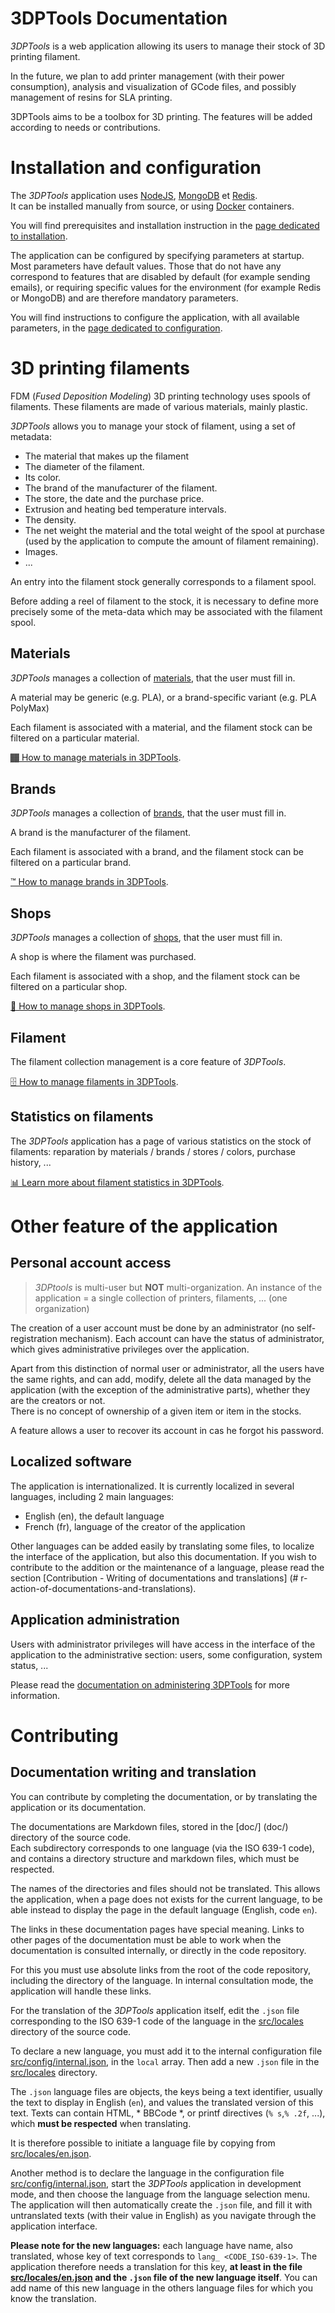 # 3DPTools Documentation

*3DPTools* is a web application allowing its users to manage their stock of 3D printing filament.

In the future, we plan to add printer management (with their power consumption), analysis and visualization of GCode
files, and possibly management of resins for SLA printing.

3DPTools aims to be a toolbox for 3D printing. The features will be added according to needs or contributions.

# Installation and configuration

The *3DPTools* application uses [NodeJS](https://nodejs.org), [MongoDB](https://www.mongodb.com/) et [Redis](https://redis.io/).   
It can be installed manually from source, or using [Docker](https://www.docker.com/) containers.

You will find prerequisites and installation instruction in the [page dedicated to installation](doc/en/install.md).

The application can be configured by specifying parameters at startup. Most parameters have default values. 
Those that do not have any correspond to features that are disabled by default (for example sending emails), 
or requiring specific values for the environment (for example Redis or MongoDB) and are therefore mandatory parameters.

You will find instructions to configure the application, with all available parameters, in the 
[page dedicated to configuration](doc/en/configuration.md).


# 3D printing filaments 

FDM (*Fused Deposition Modeling*) 3D printing technology uses spools of filaments. These filaments are made of various 
materials, mainly plastic.

*3DPTools* allows you to manage your stock of filament, using a set of metadata:
- The material that makes up the filament
- The diameter of the filament.
- Its color.
- The brand of the manufacturer of the filament.
- The store, the date and the purchase price.
- Extrusion and heating bed temperature intervals.
- The density.
- The net weight the material and the total weight of the spool at purchase (used by the application to compute the 
amount of filament remaining).
- Images.
- ...

An entry into the filament stock generally corresponds to a filament spool.

Before adding a reel of filament to the stock, it is necessary to define more precisely some of the meta-data
which may be associated with the filament spool.

## Materials

*3DPTools* manages a collection of [materials](doc/en/materials), that the user must fill in.

A material may be generic (e.g. PLA), or a brand-specific variant (e.g. PLA PolyMax)

Each filament is associated with a material, and the filament stock can be filtered on a particular material.

[🏾 How to manage materials in 3DPTools](doc/en/materials).

## Brands

*3DPTools* manages a collection of [brands](doc/en/brands), that the user must fill in.

A brand is the manufacturer of the filament.

Each filament is associated with a brand, and the filament stock can be filtered on a particular brand.

[™️ How to manage brands in 3DPTools](doc/en/brands).

## Shops

*3DPTools* manages a collection of [shops](doc/en/shops), that the user must fill in.

A shop is where the filament was purchased.

Each filament is associated with a shop, and the filament stock can be filtered on a particular shop.

[🛒️ How to manage shops in 3DPTools](doc/en/shops).

## Filament

The filament collection management is a core feature of *3DPTools*.

[🗄️️ How to manage filaments in 3DPTools](doc/en/filaments).

## Statistics on filaments

The *3DPTools* application has a page of various statistics on the stock of filaments: reparation by materials / brands 
/ stores / colors, purchase history, ...

[📊 Learn more about filament statistics in 3DPTools](doc/en/filaments/statistics.md).


# Other feature of the application

## Personal account access

> *3DPtools* is multi-user but **NOT** multi-organization. An instance of the application = a single collection of printers, filaments, ... (one organization)

The creation of a user account must be done by an administrator (no self-registration mechanism). Each account can have 
the status of administrator, which gives administrative privileges over the application.

Apart from this distinction of normal user or administrator, all the users have the same rights, and can add, modify, 
delete all the data managed by the application (with the exception of the administrative parts), whether they are the 
creators or not.  
There is no concept of ownership of a given item or item in the stocks.

A feature allows a user to recover its account in cas he forgot his password.

## Localized software

The application is internationalized. It is currently localized in several languages, including 2 main languages:
- English (en), the default language
- French (fr), language of the creator of the application

Other languages can be added easily by translating some files, to localize the interface of the application, but also 
this documentation. If you wish to contribute to the addition or the maintenance of a language, please read the section
[Contribution - Writing of documentations and translations] (# r-action-of-documentations-and-translations).

## Application administration

Users with administrator privileges will have access in the interface of the application to the administrative section:
users, some configuration, system status, ...

Please read the [documentation on administering 3DPTools](doc/en/administration) for more information.

# Contributing

## Documentation writing and translation

You can contribute by completing the documentation, or by translating the application or its documentation.

The documentations are Markdown files, stored in the [doc/] (doc/) directory of the source code.  
Each subdirectory corresponds to one language (via the ISO 639-1 code), and contains a directory structure and
markdown files, which must be respected.

The names of the directories and files should not be translated. This allows the application, when a page does not exists
for the current language, to be able instead to display the page in the default language (English, code `en`).

The links in these documentation pages have special meaning. Links to other pages of the documentation must be able to 
work when the documentation is consulted internally, or directly in the code repository.

For this you must use absolute links from the root of the code repository, including the directory of the language. 
In internal consultation mode, the application will handle these links.

For the translation of the *3DPTools* application itself, edit the `.json` file corresponding to the ISO 639-1 code
of the language in the [src/locales](src/local) directory of the source code.

To declare a new language, you must add it to the internal configuration file [src/config/internal.json](src/config/internal.json), 
in the `local` array. Then add a new `.json` file in the [src/locales](src/locales) directory.

The `.json` language files are objects, the keys being a text identifier, usually the text to display in English (`en`), 
and values the translated version of this text. Texts can contain HTML, * BBCode *, or printf directives (`% s`,`% .2f`, ...), 
which **must be respected** when translating.

It is therefore possible to initiate a language file by copying from [src/locales/en.json](src/locales/en.json).

Another method is to declare the language in the configuration file [src/config/internal.json](src/config/internal.json),
start the *3DPTools* application in development mode, and then choose the language from the language selection menu.
The application will then automatically create the `.json` file, and fill it with untranslated texts (with their value in English)
as you navigate through the application interface.

**Please note for the new languages:** each language have name, also translated, whose key of text corresponds to `lang_ <CODE_ISO-639-1>`.
The application therefore needs a translation for this key, **at least in the file [src/locales/en.json](src/locales/en.json)
and the `.json` file of the new language itself**. You can add name of this new language in the others language files 
for which you know the translation.
